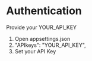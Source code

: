 # Authentication
Provide your YOUR_API_KEY

1. Open appsettings.json
2. "APIkeys": "YOUR_API_KEY",
3. Set your API Key
